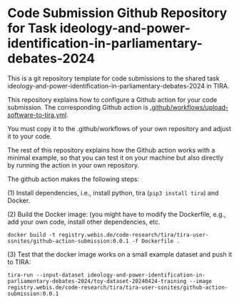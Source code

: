 # Code Submission Github Repository for Task ideology-and-power-identification-in-parliamentary-debates-2024

This is a git repository template for code submissions to the shared task ideology-and-power-identification-in-parliamentary-debates-2024 in TIRA.

This repository explains how to configure a Github action for your code submission.
The corresponding Github action is [.github/workflows/upload-software-to-tira.yml](.github/workflows/upload-software-to-tira.yml).

You must copy it to the .github/workflows of your own repository and adjust it to your code.

The rest of this repository explains how the Github action works with a minimal example, so that you can test it on your machine but also directly by running the action in your own repository.

The github action makes the following steps:

(1) Install dependencies, i.e., install python, tira (`pip3 install tira`) and Docker.

(2) Build the Docker image: (you might have to modify the Dockerfile, e.g., add your own code, install other dependencies, etc.

```
docker build -t registry.webis.de/code-research/tira/tira-user-ssnites/github-action-submission:0.0.1 -f Dockerfile .
```

(3) Test that the docker image works on a small example dataset and push it to TIRA:

```
tira-run --input-dataset ideology-and-power-identification-in-parliamentary-debates-2024/toy-dataset-20240424-training --image registry.webis.de/code-research/tira/tira-user-ssnites/github-action-submission:0.0.1
```
